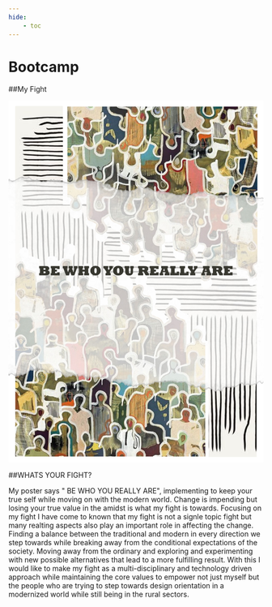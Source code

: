 ```yaml
---
hide:
    - toc
---
```


# Bootcamp
##My Fight

![My Fight Poster](../images/Term1/poster%205%20copy.jpg)

##WHATS YOUR FIGHT?

My poster says " BE WHO YOU REALLY ARE", implementing to keep your true self while moving on with the modern world. Change is impending but losing your true value in the amidst is what my fight is towards.
Focusing on my fight I have come to known that my fight is not a signle topic fight but many realting aspects also play an important role in affecting the change.
Finding a balance between the traditional and modern in every direction we step towards while breaking away from the conditional expectations of the society. Moving away from the ordinary and exploring and experimenting with new possible alternatives that lead to a more fulfilling result.
With this I would like to make my fight as a multi-disciplinary and technology driven approach while maintaining the core values to empower not just myself but the people who are trying to step towards design orientation in a modernized world while still being in the rural sectors.
